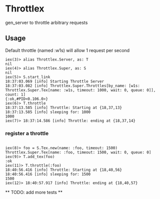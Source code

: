 # Throttlex

gen_server to throttle arbitrary requests

## Usage ##


Default throttle (named :w1s) will allow 1 request per second

```
iex(3)> alias Throttlex.Server, as: T
nil
iex(4)> alias Throttlex.Super, as: S
nil
iex(5)> S.start_link
18:37:03.069 [info] Starting Throttle Server
18:37:03.082 [info] Throttlex.Super.Throttles[by_name: [w1s: Throttlex.Super.Tex[name: :w1s, timeout: 1000, wait: 0, queue: 0]], count: 1]
{:ok,#PID<0.106.0>}
iex(6)> T.throttle
18:37:13.585 [info] Throttle: Starting at {18,37,13}
18:37:13.585 [info] sleeping for: 1000
1000
iex(7)> 18:37:14.586 [info] Throttle: ending at {18,37,14}

```
### register a throttle ###
```

iex(8)> foo = S.Tex.new(name: :foo, timeout: 1500)
Throttlex.Super.Tex[name: :foo, timeout: 1500, wait: 0, queue: 0]
iex(9)> T.add_tex(foo)
:ok
iex(11)> T.throttle(:foo)
18:40:56.416 [info] Throttle: Starting at {18,40,56}
18:40:56.416 [info] sleeping for: 1500
1500
iex(12)> 18:40:57.917 [info] Throttle: ending at {18,40,57}
```
** TODO: add more tests **
